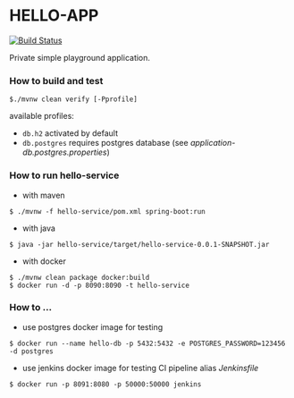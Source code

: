 # HELLO-APP

[![Build Status](https://travis-ci.org/thradec/hello-app.svg?branch=master)](https://travis-ci.org/thradec/hello-app)

Private simple playground application.


### How to build and test

```
$./mvnw clean verify [-Pprofile]
```

available profiles:
* `db.h2` activated by default
* `db.postgres` requires postgres database (see _application-db.postgres.properties_)



### How to run hello-service

* with maven
```
$ ./mvnw -f hello-service/pom.xml spring-boot:run
```

* with java
```
$ java -jar hello-service/target/hello-service-0.0.1-SNAPSHOT.jar
```

* with docker
```
$ ./mvnw clean package docker:build
$ docker run -d -p 8090:8090 -t hello-service
```


### How to ...
 
* use postgres docker image for testing
```
$ docker run --name hello-db -p 5432:5432 -e POSTGRES_PASSWORD=123456 -d postgres
```

* use jenkins docker image for testing CI pipeline alias _Jenkinsfile_
```
$ docker run -p 8091:8080 -p 50000:50000 jenkins
```